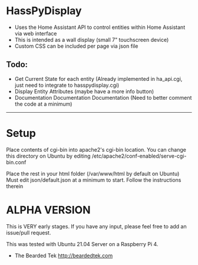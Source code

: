 # HassPyDisplay
* Uses the Home Assistant API to control entities within Home Assistant via web interface
* This is intended as a wall display (small 7" touchscreen device)
* Custom CSS can be included per page via json file

## Todo:
* Get Current State for each entity
(Already implemented in ha_api.cgi, just need to integrate to hasspydisplay.cgi)
* Display Entity Attributes (maybe have a more info button)
* Documentation Documentation Documentation
(Need to better comment the code at a minimum)
***
# Setup

Place contents of cgi-bin into apache2's cgi-bin location.  You can change this directory on Ubuntu by editing /etc/apache2/conf-enabled/serve-cgi-bin.conf

Place the rest in your html folder (/var/www/html by default on Ubuntu)
Must edit json/default.json at a minimum to start.
Follow the instructions therein

# ALPHA VERSION
This is VERY early stages.  If you have any input, please feel free to add an issue/pull request.

This was tested with Ubuntu 21.04 Server on a Raspberry Pi 4.

- The Bearded Tek
http://beardedtek.com
